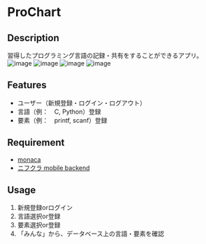 # ProChart

## Description
習得したプログラミング言語の記録・共有をすることができるアプリ。
![image](https://user-images.githubusercontent.com/20394831/58413624-3ef19880-80b4-11e9-8666-91eace34dd58.png)
![image](https://user-images.githubusercontent.com/20394831/58413687-63e60b80-80b4-11e9-9f67-5958962acf71.png)
![image](https://user-images.githubusercontent.com/20394831/58413751-8841e800-80b4-11e9-8c6b-fb2e9b4e4aa5.png)
![image](https://user-images.githubusercontent.com/20394831/58413812-a6a7e380-80b4-11e9-8397-2409d46b63b0.png)

## Features
- ユーザー（新規登録・ログイン・ログアウト）
- 言語（例：　C, Python）登録
- 要素（例：　printf, scanf）登録

## Requirement
- [monaca](https://ja.monaca.io/)
- [ニフクラ mobile backend](https://mbaas.nifcloud.com/)

## Usage
1. 新規登録orログイン
2. 言語選択or登録
3. 要素選択or登録
4. 「みんな」から、データベース上の言語・要素を確認
